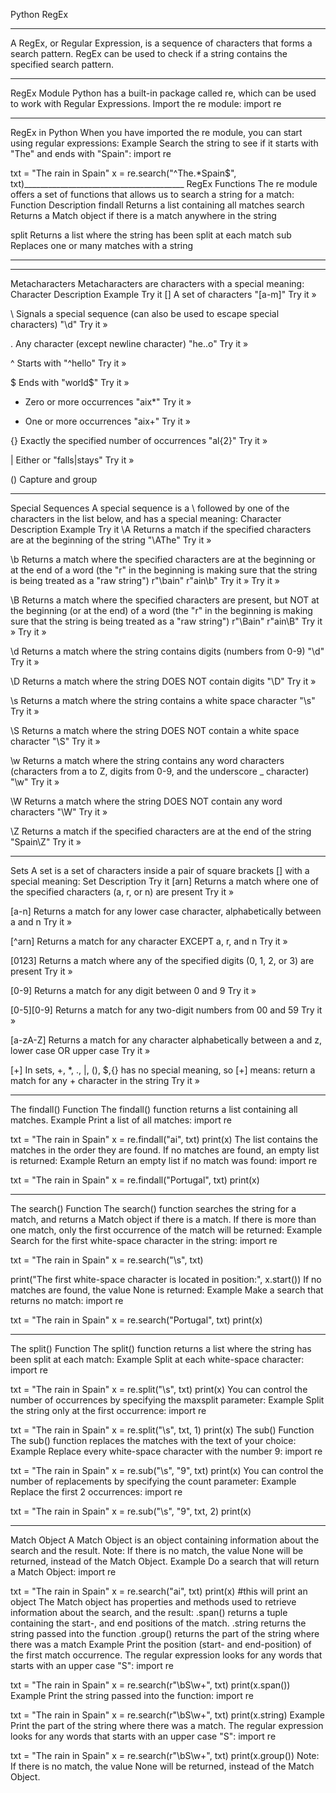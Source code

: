 Python RegEx
________________________________________
A RegEx, or Regular Expression, is a sequence of characters that forms a search pattern.
RegEx can be used to check if a string contains the specified search pattern.
________________________________________
RegEx Module
Python has a built-in package called re, which can be used to work with Regular Expressions.
Import the re module:
import re
________________________________________
RegEx in Python
When you have imported the re module, you can start using regular expressions:
Example
Search the string to see if it starts with "The" and ends with "Spain":
import re

txt = "The rain in Spain"
x = re.search("^The.*Spain$", txt)________________________________________
RegEx Functions
The re module offers a set of functions that allows us to search a string for a match:
Function	Description
findall
Returns a list containing all matches
search
Returns a Match object if there is a match anywhere in the string

split
Returns a list where the string has been split at each match
sub
Replaces one or many matches with a string
________________________________________
________________________________________
Metacharacters
Metacharacters are characters with a special meaning:
Character	Description	Example	Try it
[]	A set of characters	"[a-m]"	Try it »

\	Signals a special sequence (can also be used to escape special characters)	"\d"	Try it »

.	Any character (except newline character)	"he..o"	Try it »

^	Starts with	"^hello"	Try it »

$	Ends with	"world$"	Try it »

*	Zero or more occurrences	"aix*"	Try it »

+	One or more occurrences	"aix+"	Try it »

{}	Exactly the specified number of occurrences	"al{2}"	Try it »

|	Either or	"falls|stays"	Try it »

()	Capture and group	 	 
________________________________________
Special Sequences
A special sequence is a \ followed by one of the characters in the list below, and has a special meaning:
Character	Description	Example	Try it
\A	Returns a match if the specified characters are at the beginning of the string	"\AThe"	Try it »

\b	Returns a match where the specified characters are at the beginning or at the end of a word
(the "r" in the beginning is making sure that the string is being treated as a "raw string")	r"\bain"
r"ain\b"	Try it »
Try it »

\B	Returns a match where the specified characters are present, but NOT at the beginning (or at the end) of a word
(the "r" in the beginning is making sure that the string is being treated as a "raw string")	r"\Bain"
r"ain\B"	Try it »
Try it »

\d	Returns a match where the string contains digits (numbers from 0-9)	"\d"	Try it »

\D	Returns a match where the string DOES NOT contain digits	"\D"	Try it »

\s	Returns a match where the string contains a white space character	"\s"	Try it »

\S	Returns a match where the string DOES NOT contain a white space character	"\S"	Try it »

\w	Returns a match where the string contains any word characters (characters from a to Z, digits from 0-9, and the underscore _ character)	"\w"	Try it »

\W	Returns a match where the string DOES NOT contain any word characters	"\W"	Try it »

\Z	Returns a match if the specified characters are at the end of the string	"Spain\Z"	Try it »

________________________________________
Sets
A set is a set of characters inside a pair of square brackets [] with a special meaning:
Set	Description	Try it
[arn]	Returns a match where one of the specified characters (a, r, or n) are present	Try it »

[a-n]	Returns a match for any lower case character, alphabetically between a and n	Try it »

[^arn]	Returns a match for any character EXCEPT a, r, and n	Try it »

[0123]	Returns a match where any of the specified digits (0, 1, 2, or 3) are present	Try it »

[0-9]	Returns a match for any digit between 0 and 9	Try it »

[0-5][0-9]	Returns a match for any two-digit numbers from 00 and 59	Try it »

[a-zA-Z]	Returns a match for any character alphabetically between a and z, lower case OR upper case	Try it »

[+]	In sets, +, *, ., |, (), $,{} has no special meaning, so [+] means: return a match for any + character in the string	Try it »

________________________________________
 
The findall() Function
The findall() function returns a list containing all matches.
Example
Print a list of all matches:
import re

txt = "The rain in Spain"
x = re.findall("ai", txt)
print(x)
The list contains the matches in the order they are found.
If no matches are found, an empty list is returned:
Example
Return an empty list if no match was found:
import re

txt = "The rain in Spain"
x = re.findall("Portugal", txt)
print(x)
________________________________________
 
The search() Function
The search() function searches the string for a match, and returns a Match object if there is a match.
If there is more than one match, only the first occurrence of the match will be returned:
Example
Search for the first white-space character in the string:
import re

txt = "The rain in Spain"
x = re.search("\s", txt)

print("The first white-space character is located in position:", x.start())
If no matches are found, the value None is returned:
Example
Make a search that returns no match:
import re

txt = "The rain in Spain"
x = re.search("Portugal", txt)
print(x)
________________________________________
 
The split() Function
The split() function returns a list where the string has been split at each match:
Example
Split at each white-space character:
import re

txt = "The rain in Spain"
x = re.split("\s", txt)
print(x)
You can control the number of occurrences by specifying the maxsplit parameter:
Example
Split the string only at the first occurrence:
import re

txt = "The rain in Spain"
x = re.split("\s", txt, 1)
print(x)
The sub() Function
The sub() function replaces the matches with the text of your choice:
Example
Replace every white-space character with the number 9:
import re

txt = "The rain in Spain"
x = re.sub("\s", "9", txt)
print(x)
You can control the number of replacements by specifying the count parameter:
Example
Replace the first 2 occurrences:
import re

txt = "The rain in Spain"
x = re.sub("\s", "9", txt, 2)
print(x)
________________________________________
 
Match Object
A Match Object is an object containing information about the search and the result.
Note: If there is no match, the value None will be returned, instead of the Match Object.
Example
Do a search that will return a Match Object:
import re

txt = "The rain in Spain"
x = re.search("ai", txt)
print(x) #this will print an object
The Match object has properties and methods used to retrieve information about the search, and the result:
.span() returns a tuple containing the start-, and end positions of the match.
.string returns the string passed into the function
.group() returns the part of the string where there was a match
Example
Print the position (start- and end-position) of the first match occurrence.
The regular expression looks for any words that starts with an upper case "S":
import re

txt = "The rain in Spain"
x = re.search(r"\bS\w+", txt)
print(x.span())
Example
Print the string passed into the function:
import re

txt = "The rain in Spain"
x = re.search(r"\bS\w+", txt)
print(x.string)
Example
Print the part of the string where there was a match.
The regular expression looks for any words that starts with an upper case "S":
import re

txt = "The rain in Spain"
x = re.search(r"\bS\w+", txt)
print(x.group())
Note: If there is no match, the value None will be returned, instead of the Match Object.

